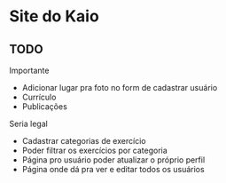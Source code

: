 # Site do Kaio

## TODO

Importante
- Adicionar lugar pra foto no form de cadastrar usuário
- Currículo
- Publicações

Seria legal
- Cadastrar categorias de exercício
- Poder filtrar os exercícios por categoria
- Página pro usuário poder atualizar o próprio perfil
- Página onde dá pra ver e editar todos os usuários

